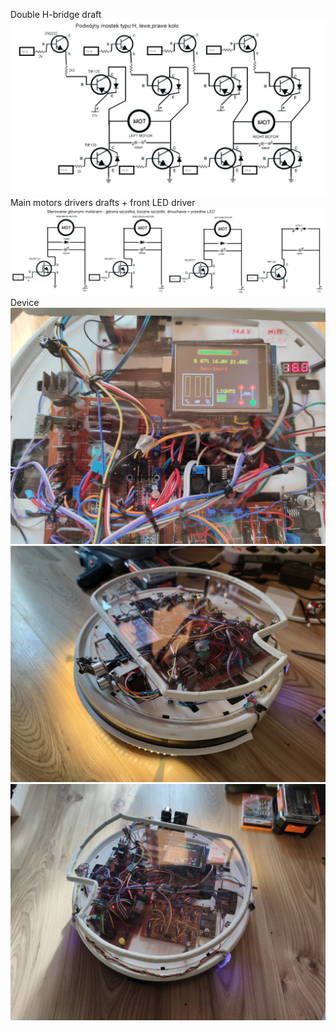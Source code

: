 Double H-bridge draft
![Screenshot](markp_hmostek.JPG)
Main motors drivers drafts + front LED driver
![Screenshot](markp_motors.JPG)
Device
![Screenshot](1709020947543.jpg)
![Screenshot](1709020947536.jpg)
![Screenshot](1709020947552.jpg)
